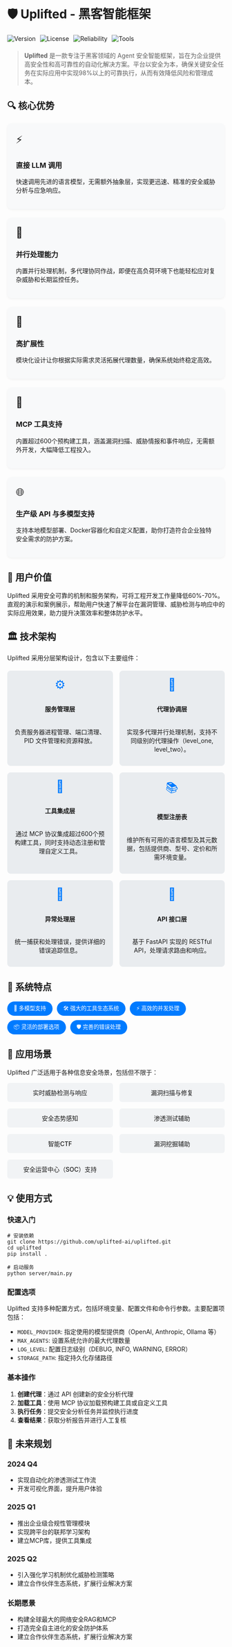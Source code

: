 # 🛡️ Uplifted - 黑客智能框架

<div class="badge-container">
  <img src="https://img.shields.io/badge/version-1.0.0-blue" alt="Version">
  <img src="https://img.shields.io/badge/license-MIT-green" alt="License">
  <img src="https://img.shields.io/badge/performance-98%25-brightgreen" alt="Reliability">
  <img src="https://img.shields.io/badge/tools-600+-orange" alt="Tools">
</div>

> **Uplifted** 是一款专注于黑客领域的 Agent 安全智能框架，旨在为企业提供高安全性和高可靠性的自动化解决方案。平台以安全为本，确保关键安全任务在实际应用中实现98%以上的可靠执行，从而有效降低风险和管理成本。

## 🔍 核心优势

<div class="feature-grid">
  <div class="feature-card">
    <div class="feature-icon">⚡</div>
    <h3>直接 LLM 调用</h3>
    <p>快速调用先进的语言模型，无需额外抽象层，实现更迅速、精准的安全威胁分析与应急响应。</p>
  </div>
  
  <div class="feature-card">
    <div class="feature-icon">🔄</div>
    <h3>并行处理能力</h3>
    <p>内置并行处理机制，多代理协同作战，即便在高负荷环境下也能轻松应对复杂威胁和长期监控任务。</p>
  </div>
  
  <div class="feature-card">
    <div class="feature-icon">🧩</div>
    <h3>高扩展性</h3>
    <p>模块化设计让你根据实际需求灵活拓展代理数量，确保系统始终稳定高效。</p>
  </div>
  
  <div class="feature-card">
    <div class="feature-icon">🔧</div>
    <h3>MCP 工具支持</h3>
    <p>内置超过600个预构建工具，涵盖漏洞扫描、威胁情报和事件响应，无需额外开发，大幅降低工程投入。</p>
  </div>
  
  <div class="feature-card">
    <div class="feature-icon">🌐</div>
    <h3>生产级 API 与多模型支持</h3>
    <p>支持本地模型部署、Docker容器化和自定义配置，助你打造符合企业独特安全需求的防护方案。</p>
  </div>
</div>

## 💎 用户价值

Uplifted 采用安全可靠的机制和服务架构，可将工程开发工作量降低60%-70%。直观的演示和案例展示，帮助用户快速了解平台在漏洞管理、威胁检测与响应中的实际应用效果，助力提升决策效率和整体防护水平。

## 🏛️ 技术架构

Uplifted 采用分层架构设计，包含以下主要组件：

<div class="architecture-grid">
  <div class="architecture-card">
    <div class="architecture-icon">⚙️</div>
    <h4>服务管理层</h4>
    <p>负责服务器进程管理、端口清理、PID 文件管理和资源释放。</p>
  </div>
  
  <div class="architecture-card">
    <div class="architecture-icon">🤖</div>
    <h4>代理协调层</h4>
    <p>实现多代理并行处理机制，支持不同级别的代理操作（level_one, level_two）。</p>
  </div>
  
  <div class="architecture-card">
    <div class="architecture-icon">🔌</div>
    <h4>工具集成层</h4>
    <p>通过 MCP 协议集成超过600个预构建工具，同时支持动态注册和管理自定义工具。</p>
  </div>
  
  <div class="architecture-card">
    <div class="architecture-icon">📚</div>
    <h4>模型注册表</h4>
    <p>维护所有可用的语言模型及其元数据，包括提供商、型号、定价和所需环境变量。</p>
  </div>
  
  <div class="architecture-card">
    <div class="architecture-icon">🚨</div>
    <h4>异常处理层</h4>
    <p>统一捕获和处理错误，提供详细的错误追踪信息。</p>
  </div>
  
  <div class="architecture-card">
    <div class="architecture-icon">📡</div>
    <h4>API 接口层</h4>
    <p>基于 FastAPI 实现的 RESTful API，处理请求路由和响应。</p>
  </div>
</div>

## 🚀 系统特点

<div class="system-features">
  <span class="feature-tag">🧠 多模型支持</span>
  <span class="feature-tag">🛠 强大的工具生态系统</span>
  <span class="feature-tag">⚡ 高效的并发处理</span>
  <span class="feature-tag">📦 灵活的部署选项</span>
  <span class="feature-tag">🛡 完善的错误处理</span>
</div>

## 🎯 应用场景

Uplifted 广泛适用于各种信息安全场景，包括但不限于：

<div class="use-case-grid">
  <div class="use-case-card">实时威胁检测与响应</div>
  <div class="use-case-card">漏洞扫描与修复</div>
  <div class="use-case-card">安全态势感知</div>
  <div class="use-case-card">渗透测试辅助</div>
  <div class="use-case-card">智能CTF</div>
  <div class="use-case-card">漏洞挖掘辅助</div>
  <div class="use-case-card">安全运营中心（SOC）支持</div>
</div>

## 💡 使用方式

### 快速入门

```
# 安装依赖
git clone https://github.com/uplifted-ai/uplifted.git
cd uplifted
pip install .

# 启动服务
python server/main.py
```

### 配置选项

Uplifted 支持多种配置方式，包括环境变量、配置文件和命令行参数。主要配置项包括：

- `MODEL_PROVIDER`: 指定使用的模型提供商（OpenAI, Anthropic, Ollama 等）
- `MAX_AGENTS`: 设置系统允许的最大代理数量
- `LOG_LEVEL`: 配置日志级别（DEBUG, INFO, WARNING, ERROR）
- `STORAGE_PATH`: 指定持久化存储路径

### 基本操作

1. **创建代理**：通过 API 创建新的安全分析代理
2. **加载工具**：使用 MCP 协议加载预构建工具或自定义工具
3. **执行任务**：提交安全分析任务并监控执行进度
4. **查看结果**：获取分析报告并进行人工复核

## 🚀 未来规划

### 2024 Q4
- 实现自动化的渗透测试工作流
- 开发可视化界面，提升用户体验

### 2025 Q1
- 推出企业级合规性管理模块
- 实现跨平台的联邦学习架构
- 建立MCP库，提供工具集成

### 2025 Q2
- 引入强化学习机制优化威胁检测策略
- 建立合作伙伴生态系统，扩展行业解决方案

### 长期愿景
- 构建全球最大的网络安全RAG和MCP
- 打造完全自主进化的安全防护体系
- 建立合作伙伴生态系统，扩展行业解决方案

<style>
.badge-container {
  display: flex;
  flex-wrap: wrap;
  gap: 10px;
  margin: 20px 0;
}

.feature-grid {
  display: grid;
  grid-template-columns: repeat(auto-fill, minmax(250px, 1fr));
  gap: 20px;
  margin-top: 20px;
}

.feature-card {
  background-color: #f8f9fa;
  border-radius: 10px;
  padding: 20px;
  box-shadow: 0 2px 5px rgba(0,0,0,0.05);
  transition: transform 0.2s;
}

.feature-card:hover {
  transform: translateY(-5px);
}

.feature-icon {
  font-size: 24px;
  margin-bottom: 10px;
}

.architecture-grid {
  display: grid;
  grid-template-columns: repeat(auto-fill, minmax(200px, 1fr));
  gap: 15px;
  margin-top: 20px;
}

.architecture-card {
  background: #e9ecef;
  border-radius: 8px;
  padding: 15px;
  display: flex;
  flex-direction: column;
  align-items: center;
  text-align: center;
}

.architecture-icon {
  font-size: 28px;
  margin-bottom: 10px;
  color: #007bff;
}

.system-features {
  display: flex;
  flex-wrap: wrap;
  gap: 10px;
  margin-top: 20px;
  margin-bottom: 20px;
}

.feature-tag {
  background-color: #007bff;
  color: white;
  padding: 5px 15px;
  border-radius: 20px;
  font-size: 0.9em;
}

.use-case-grid {
  display: grid;
  grid-template-columns: repeat(auto-fill, minmax(180px, 1fr));
  gap: 15px;
  margin-top: 15px;
}

.use-case-card {
  background: #f1f3f5;
  border-radius: 6px;
  padding: 12px;
  text-align: center;
  font-weight: 500;
}

.community-stats {
  display: flex;
  justify-content: space-around;
  margin-top: 20px;
  margin-bottom: 30px;
  padding: 20px;
  background-color: #f8f9fa;
  border-radius: 10px;
}

.stat-item {
  text-align: center;
}

.stat-number {
  font-size: 1.8em;
  font-weight: bold;
  color: #007bff;
}

.stat-label {
  font-size: 0.9em;
  color: #6c757d;
}

.usage-section {
  background-color: #f8f9fa;
  padding: 20px;
  border-radius: 10px;
  margin-top: 30px;
}

.code-block {
  background-color: #000000;
  color: #ffffff;
  padding: 15px;
  border-radius: 8px;
  overflow-x: auto;
  font-family: 'Courier New', monospace;
}

.roadmap-container {
  display: grid;
  grid-template-columns: repeat(auto-fill, minmax(250px, 1fr));
  gap: 20px;
  margin-top: 20px;
  margin-bottom: 30px;
}

.roadmap-card {
  background-color: #ffffff;
  border-left: 5px solid #007bff;
  box-shadow: 0 2px 5px rgba(0,0,0,0.05);
  padding: 15px;
  border-radius: 6px;
}

.roadmap-title {
  color: #007bff;
  font-weight: bold;
  margin-bottom: 10px;
}
</style>
